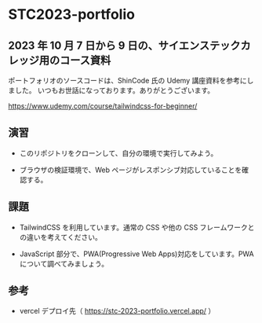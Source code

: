 # STC2023-portfolio

## 2023 年 10 月 7 日から 9 日の、サイエンステックカレッジ用のコース資料

ポートフォリオのソースコードは、ShinCode 氏の Udemy 講座資料を参考にしました。
いつもお世話になっております。ありがとうございます。

https://www.udemy.com/course/tailwindcss-for-beginner/

## 演習

- このリポジトリをクローンして、自分の環境で実行してみよう。

- ブラウザの検証環境で、Web ページがレスポンシブ対応していることを確認する。

## 課題

- TailwindCSS を利用しています。通常の CSS や他の CSS フレームワークとの違いを考えてください。

- JavaScript 部分で、PWA(Progressive Web Apps)対応をしています。PWA について調べてみましょう。

## 参考

- vercel デプロイ先（ https://stc-2023-portfolio.vercel.app/ ）
